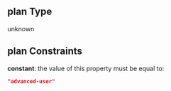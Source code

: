 ## plan Type

unknown

## plan Constraints

**constant**: the value of this property must be equal to:

```json
"advanced-user"
```
